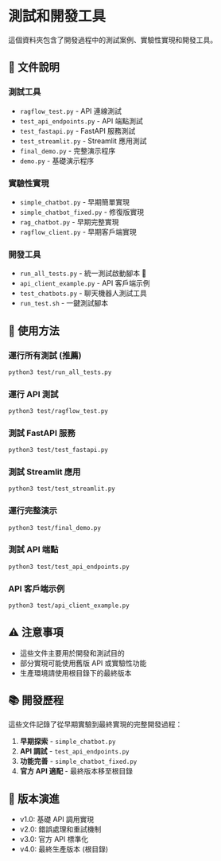 # 測試和開發工具

這個資料夾包含了開發過程中的測試案例、實驗性實現和開發工具。

## 📁 文件說明

### 測試工具
- `ragflow_test.py` - API 連線測試
- `test_api_endpoints.py` - API 端點測試
- `test_fastapi.py` - FastAPI 服務測試
- `test_streamlit.py` - Streamlit 應用測試
- `final_demo.py` - 完整演示程序
- `demo.py` - 基礎演示程序

### 實驗性實現
- `simple_chatbot.py` - 早期簡單實現
- `simple_chatbot_fixed.py` - 修復版實現
- `rag_chatbot.py` - 早期完整實現
- `ragflow_client.py` - 早期客戶端實現

### 開發工具
- `run_all_tests.py` - 統一測試啟動腳本 🚀
- `api_client_example.py` - API 客戶端示例
- `test_chatbots.py` - 聊天機器人測試工具
- `run_test.sh` - 一鍵測試腳本

## 🚀 使用方法

### 運行所有測試 (推薦)
```bash
python3 test/run_all_tests.py
```

### 運行 API 測試
```bash
python3 test/ragflow_test.py
```

### 測試 FastAPI 服務
```bash
python3 test/test_fastapi.py
```

### 測試 Streamlit 應用
```bash
python3 test/test_streamlit.py
```

### 運行完整演示
```bash
python3 test/final_demo.py
```

### 測試 API 端點
```bash
python3 test/test_api_endpoints.py
```

### API 客戶端示例
```bash
python3 test/api_client_example.py
```

## ⚠️ 注意事項

- 這些文件主要用於開發和測試目的
- 部分實現可能使用舊版 API 或實驗性功能
- 生產環境請使用根目錄下的最終版本

## 📚 開發歷程

這些文件記錄了從早期實驗到最終實現的完整開發過程：

1. **早期探索** - `simple_chatbot.py`
2. **API 調試** - `test_api_endpoints.py`
3. **功能完善** - `simple_chatbot_fixed.py`
4. **官方 API 適配** - 最終版本移至根目錄

## 🔄 版本演進

- v1.0: 基礎 API 調用實現
- v2.0: 錯誤處理和重試機制
- v3.0: 官方 API 標準化
- v4.0: 最終生產版本 (根目錄)